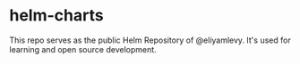 # helm-charts
This repo serves as the public Helm Repository of @eliyamlevy. It's used for learning and open source development.
